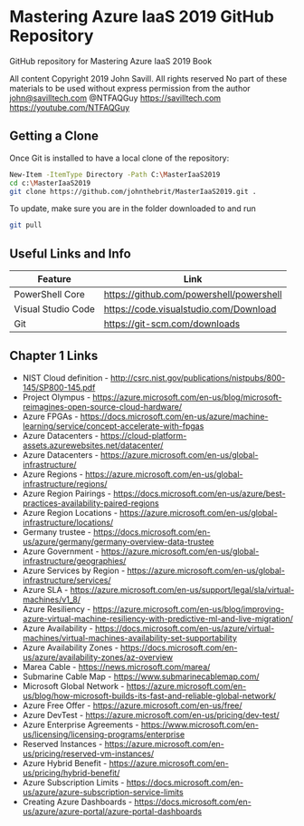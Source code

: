 # Mastering Azure IaaS 2019 GitHub Repository
GitHub repository for Mastering Azure IaaS 2019 Book

All content Copyright 2019 John Savill. All rights reserved
No part of these materials to be used without express permission from the author
john@savilltech.com
@NTFAQGuy
https://savilltech.com
https://youtube.com/NTFAQGuy

## Getting a Clone
Once Git is installed to have a local clone of the repository:

```sh
New-Item -ItemType Directory -Path C:\MasterIaaS2019
cd c:\MasterIaaS2019
git clone https://github.com/johnthebrit/MasterIaaS2019.git .
```

To update, make sure you are in the folder downloaded to and run

```sh
git pull
```

## Useful Links and Info

| Feature             | Link                                      |
|---------------------|-------------------------------------------|
| PowerShell Core     | https://github.com/powershell/powershell  |
| Visual Studio Code  | https://code.visualstudio.com/Download    |
| Git                 | https://git-scm.com/downloads             |

## Chapter 1 Links

* NIST Cloud definition - http://csrc.nist.gov/publications/nistpubs/800-145/SP800-145.pdf
* Project Olympus - https://azure.microsoft.com/en-us/blog/microsoft-reimagines-open-source-cloud-hardware/
* Azure FPGAs - https://docs.microsoft.com/en-us/azure/machine-learning/service/concept-accelerate-with-fpgas
* Azure Datacenters - https://cloud-platform-assets.azurewebsites.net/datacenter/
* Azure Datacenters - https://azure.microsoft.com/en-us/global-infrastructure/
* Azure Regions - https://azure.microsoft.com/en-us/global-infrastructure/regions/
* Azure Region Pairings - https://docs.microsoft.com/en-us/azure/best-practices-availability-paired-regions
* Azure Region Locations - https://azure.microsoft.com/en-us/global-infrastructure/locations/
* Germany trustee - https://docs.microsoft.com/en-us/azure/germany/germany-overview-data-trustee
* Azure Government - https://azure.microsoft.com/en-us/global-infrastructure/geographies/
* Azure Services by Region - https://azure.microsoft.com/en-us/global-infrastructure/services/
* Azure SLA - https://azure.microsoft.com/en-us/support/legal/sla/virtual-machines/v1_8/
* Azure Resiliency - https://azure.microsoft.com/en-us/blog/improving-azure-virtual-machine-resiliency-with-predictive-ml-and-live-migration/
* Azure Availability - https://docs.microsoft.com/en-us/azure/virtual-machines/virtual-machines-availability-set-supportability
* Azure Availability Zones - https://docs.microsoft.com/en-us/azure/availability-zones/az-overview
* Marea Cable - https://news.microsoft.com/marea/
* Submarine Cable Map - https://www.submarinecablemap.com/
* Microsoft Global Network - https://azure.microsoft.com/en-us/blog/how-microsoft-builds-its-fast-and-reliable-global-network/
* Azure Free Offer - https://azure.microsoft.com/en-us/free/
* Azure DevTest - https://azure.microsoft.com/en-us/pricing/dev-test/
* Azure Enterprise Agreements - https://www.microsoft.com/en-us/licensing/licensing-programs/enterprise
* Reserved Instances - https://azure.microsoft.com/en-us/pricing/reserved-vm-instances/
* Azure Hybrid Benefit - https://azure.microsoft.com/en-us/pricing/hybrid-benefit/
* Azure Subscription Limits - https://docs.microsoft.com/en-us/azure/azure-subscription-service-limits
* Creating Azure Dashboards - https://docs.microsoft.com/en-us/azure/azure-portal/azure-portal-dashboards